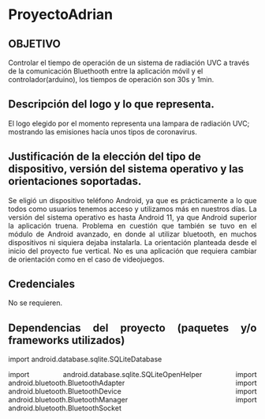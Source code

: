 # ProyectoAdrian
## OBJETIVO
Controlar el tiempo de operación de un sistema de radiación UVC a través de la comunicación Bluethooth entre la aplicación móvil y el controlador(arduino), los tiempos de operación son 30s y 1min.
## Descripción del logo y lo que representa.
El logo elegido por el momento representa una lampara de radiación UVC; mostrando las emisiones hacía unos tipos de coronavirus.
## Justificación de la elección del tipo de dispositivo, versión del sistema operativo y las orientaciones soportadas.
<div align="justify"> Se eligió un dispositivo teléfono Android, ya que es prácticamente a lo que todos como usuarios tenemos acceso y utilizamos más en nuestros días. 
La versión del sistema operativo es hasta Android 11, ya que Android superior la aplicación truena. Problema en cuestión que también se tuvo en el módulo de Android avanzado, en donde al utilizar bluetooth, en muchos dispositivos ni siquiera dejaba instalarla.
La orientación planteada desde el inicio del proyecto fue vertical. No es una aplicación que requiera cambiar de orientación como en el caso de videojuegos.
 
 ## Credenciales
   No se requieren.
 ## Dependencias del proyecto (paquetes y/o frameworks utilizados)
import android.database.sqlite.SQLiteDatabase
 
 import android.database.sqlite.SQLiteOpenHelper
 import android.bluetooth.BluetoothAdapter
 import android.bluetooth.BluetoothDevice
 import android.bluetooth.BluetoothManager
 import android.bluetooth.BluetoothSocket

 





